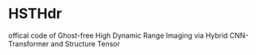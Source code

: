 # HSTHdr
offical code of Ghost-free High Dynamic Range Imaging via Hybrid CNN-Transformer and Structure Tensor
